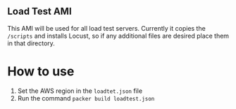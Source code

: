## Load Test AMI
This AMI will be used for all load test servers. Currently it copies the `/scripts` and installs Locust, so if any additional files are desired place them in that directory.

# How to use
1) Set the AWS region in the `loadtet.json` file
2) Run the command `packer build loadtest.json` 
